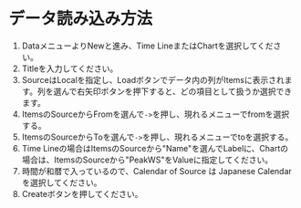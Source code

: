 # データ読み込み方法

1. DataメニューよりNewと進み、Time LineまたはChartを選択してください。
1. Titleを入力してください。
1. SourceはLocalを指定し、Loadボタンでデータ内の列がItemsに表示されます。列を選んで右矢印ボタンを押下すると、どの項目として扱うか選択できます。
1. ItemsのSourceからFromを選んで`->`を押し、現れるメニューでfromを選択する。
1. ItemsのSourceからToを選んで`->`を押し、現れるメニューでtoを選択する。
1. Time Lineの場合はItemsのSourceから"Name"を選んでLabelに、Chartの場合は、ItemsのSourceから"PeakWS"をValueに指定してください。
1. 時間が和暦で入っているので、Calendar of Source は Japanese Calendarを選択してください。
1. Createボタンを押してください。
